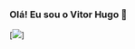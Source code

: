 ### Olá! Eu sou o Vitor Hugo 👋

[![](https://img.shields.io/badge/LinkedIn-0077B5?style=for-the-badge&logo=linkedin&logoColor=white)]


